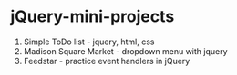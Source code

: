 # jQuery-mini-projects

1. Simple ToDo list - jquery, html, css 
2. Madison Square Market - dropdown menu with jquery
3. Feedstar - practice event handlers in jQuery
